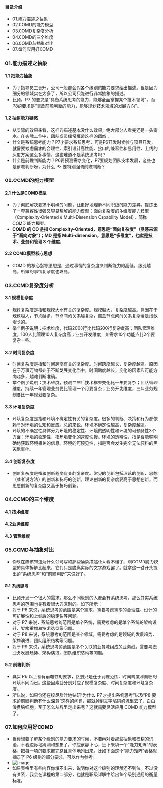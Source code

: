 #### 目录介绍
- 01.能力描述之抽象
- 02.COMD的能力模型
- 03.COMD复杂度分析
- 04.COMD的三个维度
- 06.COMD与抽象对比
- 07.如何应用好COMD





### 01.能力描述之抽象
#### 1.1 把能力抽象
- 为了指导员工晋升，公司一般都会对各个级别的能力要求给出描述。但是因为细分的领域实在太多了，所以公司只能进行非常抽象的描述。
- 比如，P7 的要求是“具备系统思考的能力，能够全面掌握某个技术领域”，而P8的要求是“具备前瞻判断的能力，能够规划技术领域的发展方向”。



#### 1.2 抽象能力疑惑
- 从实际的效果来看，这样的描述基本没什么效果，绝大部分人看完还是一头雾水。在实际工作中，团队成员经常反馈这样的困惑：
- 什么是系统思考能力？P7才要求系统思考，可是P6开发时候参与项目开发，就需要考虑需求的合理性、索引设计高性能、接口的兼容性和易用性、上线的灰度方案这么多事情，这些难道不是系统思考吗？
- 什么是前瞻判断能力？P6要预测需求变化，P7要规划团队技术发展，这些也是前瞻判断呀，为什么 P8 要特别强调前瞻判断？



### 02.COMD的能力模型
#### 2.1 什么是COMD模型
- 为了彻底解决要求不明确的问题，让更好地理解不同职级的能力差异，提炼出了一套兼容性很强又容易理解的能力模型：面向复杂度的多维度能力模型（Complexity-Oriented & Multi-Dimension Capability Model），简称 COMD 能力模型。
- **COMD 的 CO 是指 Complexity-Oriented，意思是“面向复杂度”（灵感来源于“面向对象”）；MD 是指 Multi-dimension，意思是“多维度”，也就是技术、业务和管理 3 个维度**。



#### 2.2 COMD模型核心思想
- COMD 的核心指导思想是，通过事情的复杂度来判断能力的高低，级别越高，所做的事情复杂度也越高。



### 03.COMD复杂度分析
#### 3.1 规模复杂度
- 规模复杂度是指和规模大小有关的复杂度。规模越大，复杂度越高。原因在于规模越大，节点越多，节点间的关系越复杂，而且节点间的关系复杂度是指数增长的。
- 举个例子说明：技术维度，代码2000行比代码200行复杂度高；团队管理维度，100人比管理10人复杂度高；业务开发维度，某需求10个功能点比2个要复杂一些。


#### 3.2 时间复杂度
- 时间复杂度是指和时间跨度有关的复杂度。时间跨度越长，复杂度越高。原因在于万事万物都处于不断发展变化当中，时间跨度越长，变化的因素和可能方向越多，越难判断准确。
- 举个例子说明：技术维度，预测三年后技术框架变化比一年要复杂；团队管理维度，持续一年管理业务要比管理一个月要复杂；业务开发维度，三年业务规划要比一年规划要复杂。



#### 3.3 环境复杂度
- 环境复杂度是指和环境不确定性有关的复杂度。很多的判断、决策和行为都依赖于对环境的认知和反应。总的来说，环境不确定性越高，复杂度越高。
- 环境的不确定性具体分为环境的稳定性、环境的透明性和环境的可预见性3个方面：环境的稳定性，指环境变化的速度快慢。环境的透明性，指是否能够明确地获取环境相关的信息。环境的可预见性，指是否会发生完全无法预料的黑天鹅事件。



#### 3.4 创新复杂度
- 创新复杂度是指和创新程度有关的复杂度。常见的创新包括理论的创新、思想（或者说方法）的创新和技巧的创新。理论创新的复杂度要高于思想创新，而思想创新的复杂度又高于技巧创新。



### 04.COMD的三个维度
#### 4.1 技术维度


#### 4.2业务维度

#### 4.3 管理维度


### 05.COMD与抽象对比
- 你现在应该知道为什么公司写的那些抽象描述让人看不懂了。跟COMD能力模型的具体拆解比起来，它们只是脱离实际的文字游戏罢了。就拿这一讲开头提出的“系统思考”和“前瞻判断”来说好了。


#### 5.1 系统思考
- 比如开发一个很大的需求，那么不同级别的人都会有系统思考，那么其实系统思考的范围也是有着很大的区别的。如下所示：
- 对于 P6 来说，系统思考的范围是某个需求，需要考虑需求的合理性、设计的可扩展性和上线后的稳定性等问题。
- 对于 P7 来说，系统思考的范围是单个系统，需要考虑的是单个系统的架构设计、架构重构和技术选型等问题。
- 对于 P8 来说，系统思考的范围是某个领域，需要考虑的是领域的发展趋势、架构演进、团队组织结构等问题。
- 对于 P9 来说，系统思考的范围是多个关联的业务域组成的业务线，需要考虑业务发展趋势、架构演进、团队组织结构等问题。



#### 5.2 前瞻判断
- 其实 P6 以上都有前瞻性的要求，区别只是在于前瞻范围、时间跨度和面临的环境不同而已。这些因素就分别对应了规模复杂度、时间复杂度和环境复杂度。
- 所以说，如果你还在绞尽脑汁地钻研“为什么 P7 才提出系统思考”以及“P8 要求的前瞻判断有什么深意”这样的问题，那就掉到文字陷阱的坑里去了，白白浪费脑细胞。至于怎么从坑里走出来呢？这就需要灵活应用 COMD 能力模型了。


### 07.如何应用好COMD
- 当你想要了解某个级别的能力要求的时候，不要再对着那些抽象和模糊的词语，不着边际地猜测和想象了。你应该静下心，坐下来填一个“能力矩阵”的表格，把每一项的要求都完整且具体地列出来。比如下面这个“能力矩阵”表格就摘录了 P6 级别的部分要求，可以作为参考。
- ![image](https://static001.geekbang.org/resource/image/b1/72/b10dcec32eb291c464da50636c2c3572.jpg)
- 如果表格里有些内容你填不出来，说明你对这个级别的理解还不到位。不过没有关系，我会在课程的第二部分，也就是职级详解中给出每个级别通用的衡量标准。







